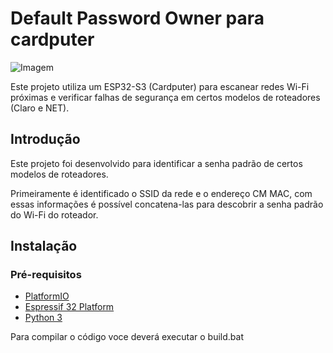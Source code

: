# Default Password Owner para cardputer

![Imagem](url_da_imagem)

Este projeto utiliza um ESP32-S3 (Cardputer) para escanear redes Wi-Fi próximas e verificar falhas de segurança em certos modelos de roteadores (Claro e NET).

## Introdução

Este projeto foi desenvolvido para identificar a senha padrão de certos modelos de roteadores.

Primeiramente é identificado o SSID da rede e o endereço CM MAC, com essas informações é possível concatena-las para descobrir a senha padrão do Wi-Fi do roteador.

## Instalação

### Pré-requisitos

- [PlatformIO](https://platformio.org/)
- [Espressif 32 Platform](https://platformio.org/platforms/espressif32)
- [Python 3](https://www.python.org/)

Para compilar o código voce deverá executar o build.bat
